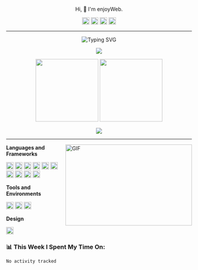 <p align="center">
Hi, 👋  I'm enjoyWeb.
</p>
<p align="center">
<a href="http://www.zlingweb.com"><img height="20px" src="http://img.zlingweb.com/github/%E4%B8%AA%E4%BA%BA%E7%BD%91%E7%AB%99%E5%9B%BE%E6%A0%87.png"></a>
<a href="https://blog.csdn.net/u012804440" target="_blank"><img height="20px" src="http://img.zlingweb.com/github/csdn%E5%9B%BE%E6%A0%87.png"></a>
<a href="http://img.zlingweb.com/github/%E5%B0%8F%E9%A9%AC%E7%94%B2%E5%BE%AE%E4%BF%A1%E5%B0%8F%E7%A8%8B%E5%BA%8F%E4%BA%8C%E7%BB%B4%E7%A0%81.jpg" target="_blank"><img  height="20px" src="http://img.zlingweb.com/github/%E5%BE%AE%E4%BF%A1%E5%B0%8F%E7%A8%8B%E5%BA%8F%E5%9B%BE%E6%A0%87.png"></a>
<a href="http://img.zlingweb.com/github/%E5%B0%8F%E9%A9%AC%E7%94%B2%E5%BE%AE%E4%BF%A1%E5%85%AC%E4%BC%97%E5%8F%B7%E4%BA%8C%E7%BB%B4%E7%A0%81.jpg" target="_blank"><img  height="20px" src="http://img.zlingweb.com/github/%E5%BE%AE%E4%BF%A1%E5%85%AC%E4%BC%97%E5%8F%B7%E5%9B%BE%E6%A0%87.png"></a>
</p>

---

<p align="center">
   <img src="https://readme-typing-svg.herokuapp.com?font=Fira+Code&pause=1000&center=true&vCenter=true&width=435&lines=Do+What+You+Want" alt="Typing SVG" />
</p>
<div align="center">
    <img  src="https://github-readme-streak-stats.herokuapp.com/?user=enjoyWeb" />
</div>

<p align="center">
<span>  </span>
<img height="170px" src="https://github-readme-stats.vercel.app/api?username=enjoyWeb" /><span>  </span><img height="170px" src="https://github-readme-stats.vercel.app/api/top-langs/?username=enjoyWeb&layout=compact&langs_count=8" />
<span>  </span>
</p>

<p align="center"><img src="http://img.zlingweb.com/github/github-contribution-grid-snake.svg" ></p>

---

<img align="right" alt="GIF" src="http://img.zlingweb.com/github/code.gif" width="343" height="220" title="Do what you want!"> 

**Languages and Frameworks**

<code><img height="20" src="http://img.zlingweb.com/github/vue.png" alt="vue" title="vue"></code>
<code><img height="20" src="http://img.zlingweb.com/github/react.png" alt="react" title="react"></code>
<code><img height="20" src="http://img.zlingweb.com/github/H5.png" alt="HTML5" title="HTML5"></code>
<code><img height="20" src="http://img.zlingweb.com/github/CSS.png" alt="CSS3" title="CSS3"></code>
<code><img height="20" src="http://img.zlingweb.com/github/JS.png" alt="Javascript" title="Javascript"></code>
<code><img height="20" src="http://img.zlingweb.com/github/GIT.png" alt="Git" title="Git"></code>
<code><img height="20" src="http://img.zlingweb.com/github/es6.png" alt="ES6" title="ES6"></code>
<code><img height="20" src="http://img.zlingweb.com/github/jquery.png" alt="jquery" title="jquery"></code>
<code><img height="20" src="http://img.zlingweb.com/github/NODE.png" alt="node" title="node"></code>
<code><img height="20" src="http://img.zlingweb.com/github/npm.png" alt="npm" title="npm"></code>

**Tools and Environments**

<code><img height="20" src="http://img.zlingweb.com/github/visual-studio-code.png" alt="VSCode" title="VSCode"></code>
<code><img height="20" src="http://img.zlingweb.com/github/WEBSTORM.png" alt="WebStorm" title="WebStorm"></code>
<code><img height="20" src="http://img.zlingweb.com/github/docker.png" alt="Docker" title="Docker"></code>
<br>

**Design**

<code><img height="20" src="http://img.zlingweb.com/github/PS.png" alt="PhotoShop" title="PhotoShop"></code>

### 📊 This Week I Spent My Time On:

<!--START_SECTION:waka-->

```txt
No activity tracked
```

<!--END_SECTION:waka-->
